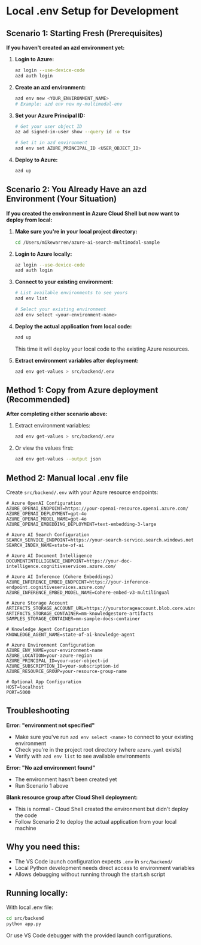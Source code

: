 # Local .env Setup for Development

## Scenario 1: Starting Fresh (Prerequisites)

**If you haven't created an azd environment yet:**

1. **Login to Azure:**
   ```bash
   az login --use-device-code
   azd auth login
   ```

2. **Create an azd environment:**
   ```bash
   azd env new <YOUR_ENVIRONMENT_NAME>
   # Example: azd env new my-multimodal-env
   ```

3. **Set your Azure Principal ID:**
   ```bash
   # Get your user object ID
   az ad signed-in-user show --query id -o tsv
   
   # Set it in azd environment
   azd env set AZURE_PRINCIPAL_ID <USER_OBJECT_ID>
   ```

4. **Deploy to Azure:**
   ```bash
   azd up
   ```

## Scenario 2: You Already Have an azd Environment (Your Situation)

**If you created the environment in Azure Cloud Shell but now want to deploy from local:**

1. **Make sure you're in your local project directory:**
   ```bash
   cd /Users/mikewarren/azure-ai-search-multimodal-sample
   ```

2. **Login to Azure locally:**
   ```bash
   az login --use-device-code
   azd auth login
   ```

3. **Connect to your existing environment:**
   ```bash
   # List available environments to see yours
   azd env list
   
   # Select your existing environment
   azd env select <your-environment-name>
   ```

4. **Deploy the actual application from local code:**
   ```bash
   azd up
   ```
   This time it will deploy your local code to the existing Azure resources.

5. **Extract environment variables after deployment:**
   ```bash
   azd env get-values > src/backend/.env
   ```

## Method 1: Copy from Azure deployment (Recommended)

**After completing either scenario above:**

1. Extract environment variables:
   ```bash
   azd env get-values > src/backend/.env
   ```

2. Or view the values first:
   ```bash
   azd env get-values --output json
   ```

## Method 2: Manual local .env file

Create `src/backend/.env` with your Azure resource endpoints:

```env
# Azure OpenAI Configuration
AZURE_OPENAI_ENDPOINT=https://your-openai-resource.openai.azure.com/
AZURE_OPENAI_DEPLOYMENT=gpt-4o
AZURE_OPENAI_MODEL_NAME=gpt-4o
AZURE_OPENAI_EMBEDDING_DEPLOYMENT=text-embedding-3-large

# Azure AI Search Configuration  
SEARCH_SERVICE_ENDPOINT=https://your-search-service.search.windows.net
SEARCH_INDEX_NAME=state-of-ai

# Azure AI Document Intelligence
DOCUMENTINTELLIGENCE_ENDPOINT=https://your-doc-intelligence.cognitiveservices.azure.com/

# Azure AI Inference (Cohere Embeddings)
AZURE_INFERENCE_EMBED_ENDPOINT=https://your-inference-endpoint.cognitiveservices.azure.com/
AZURE_INFERENCE_EMBED_MODEL_NAME=Cohere-embed-v3-multilingual

# Azure Storage Account
ARTIFACTS_STORAGE_ACCOUNT_URL=https://yourstorageaccount.blob.core.windows.net/
ARTIFACTS_STORAGE_CONTAINER=mm-knowledgestore-artifacts
SAMPLES_STORAGE_CONTAINER=mm-sample-docs-container

# Knowledge Agent Configuration
KNOWLEDGE_AGENT_NAME=state-of-ai-knowledge-agent

# Azure Environment Configuration
AZURE_ENV_NAME=your-environment-name
AZURE_LOCATION=your-azure-region
AZURE_PRINCIPAL_ID=your-user-object-id
AZURE_SUBSCRIPTION_ID=your-subscription-id
AZURE_RESOURCE_GROUP=your-resource-group-name

# Optional App Configuration
HOST=localhost
PORT=5000
```

## Troubleshooting

**Error: "environment not specified"**
- Make sure you've run `azd env select <name>` to connect to your existing environment
- Check you're in the project root directory (where `azure.yaml` exists)
- Verify with `azd env list` to see available environments

**Error: "No azd environment found"**
- The environment hasn't been created yet
- Run Scenario 1 above

**Blank resource group after Cloud Shell deployment:**
- This is normal - Cloud Shell created the environment but didn't deploy the code
- Follow Scenario 2 to deploy the actual application from your local machine

## Why you need this:

- The VS Code launch configuration expects `.env` in `src/backend/`
- Local Python development needs direct access to environment variables
- Allows debugging without running through the start.sh script

## Running locally:

With local .env file:
```bash
cd src/backend
python app.py
```

Or use VS Code debugger with the provided launch configurations. 